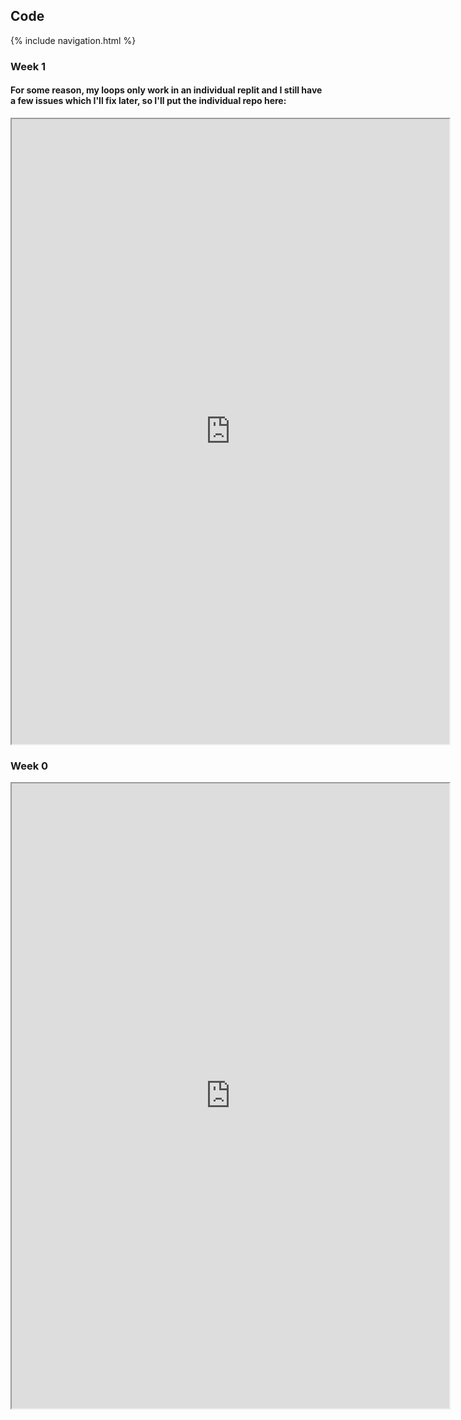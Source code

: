 ## Code

{% include navigation.html %}

### Week 1
#### For some reason, my loops only work in an individual replit and I still have a few issues which I'll fix later, so I'll put the individual repo here:
<iframe height="1000px" width="700px" src=https://replit.com/@PrishaBoreddy/Week-1-Repl?lite=true#main.py></iframe>

### Week 0
<iframe height="1000px" width="700px" src=https://replit.com/@PrishaBoreddy/PleasingFaithfulPostscript?lite=true#main.py></iframe>
